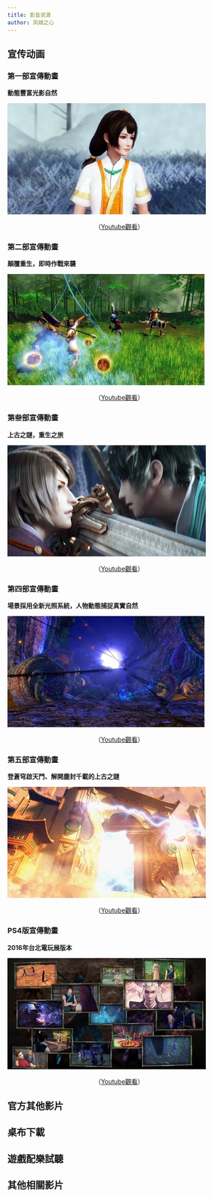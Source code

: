 ```yaml
---
title: 影音资源
author: 风城之心
---
```




## 宣传动画
### 第一部宣傳動畫
<b>動態豐富光影自然</b><br>



![](../../../public/img/games/qzf/mv001.jpg)
<a-image src="@images/games/qzf/mv001.jpg" />
<center>（<a href="https://www.youtube.com/watch?v=BHyLy_eSgrU" target="_blank">Youtube觀看</a>）</center>

### 第二部宣傳動畫
<b>顛覆重生，即時作戰來襲</b><br>

![](../../../public/img/games/qzf/mv002.jpg)
<center>（<a href="https://www.youtube.com/watch?v=7a4Iu5_QA-s" target="_blank">Youtube觀看</a>）</center>

### 第叁部宣傳動畫
<b>上古之謎，重生之旅</b>
<br>

![](../../../public/img/games/qzf/mv003.jpg)
<center>（<a href="https://www.youtube.com/watch?v=VzxYe5gmYpk" target="_blank">Youtube觀看</a>）</center>

### 第四部宣傳動畫
<b>場景採用全新光照系統，人物動態捕捉真實自然</b>
<br>

![](../../../public/img/games/qzf/mv004.jpg)
<center>（<a href="https://www.youtube.com/watch?v=970wybzApvU" target="_blank">Youtube觀看</a>）</center>

### 第五部宣傳動畫
<b>登蒼穹啟天門、解開塵封千載的上古之謎</b>
<br>

![](../../../public/img/games/qzf/mv005.jpg)
<center>（<a href="https://www.youtube.com/watch?v=Lr5s3AWSg18" target="_blank">Youtube觀看</a>）</center>

### PS4版宣傳動畫
<b>2016年台北電玩展版本</b>
<br>

![](../../../public/img/games/qzf/mv006.jpg)
<center>（<a href="https://www.youtube.com/watch?v=5sKqYej46PI" target="_blank">Youtube觀看</a>）</center>


## 官方其他影片

## 桌布下載

## 遊戲配樂試聽

## 其他相關影片

